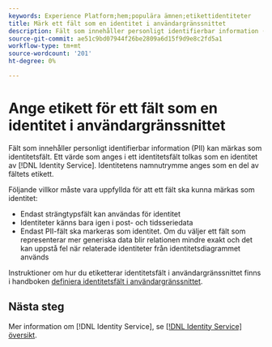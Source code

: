 ```yaml
---
keywords: Experience Platform;hem;populära ämnen;etikettidentiteter
title: Märk ett fält som en identitet i användargränssnittet
description: Fält som innehåller personligt identifierbar information (PII) kan märkas som identitetsfält. Ett värde som anges i ett identitetsfält tolkas som en identitet av identitetstjänsten. Identitetens namnutrymme anges som en del av fältets etikett.
source-git-commit: ae51c9bd07944f26be2809a6d15f9d9e8c2fd5a1
workflow-type: tm+mt
source-wordcount: '201'
ht-degree: 0%

---
```


# Ange etikett för ett fält som en identitet i användargränssnittet

Fält som innehåller personligt identifierbar information (PII) kan märkas som identitetsfält. Ett värde som anges i ett identitetsfält tolkas som en identitet av [!DNL Identity Service]. Identitetens namnutrymme anges som en del av fältets etikett.

Följande villkor måste vara uppfyllda för att ett fält ska kunna märkas som identitet:

* Endast strängtypsfält kan användas för identitet
* Identiteter känns bara igen i post- och tidsseriedata
* Endast PII-fält ska markeras som identitet. Om du väljer ett fält som representerar mer generiska data blir relationen mindre exakt och det kan uppstå fel när relaterade identiteter från identitetsdiagrammet används

Instruktioner om hur du etiketterar identitetsfält i användargränssnittet finns i handboken [definiera identitetsfält i användargränssnittet](../../xdm/ui/fields/identity.md).

## Nästa steg

Mer information om [!DNL Identity Service], se [[!DNL Identity Service] översikt](../home.md).
